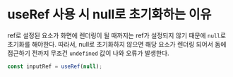 # useRef 사용 시 null로 초기화하는 이유

ref로 설정된 요소가 화면에 렌더링이 될 때까지는 ref가 설정되지 않기 때문에 `null`로 초기화를 해야한다.
따라서, null로 초기화하지 않으면 해당 요소가 렌더링 되어서 돔에 접근하기 전까지 무조건 `undefined` 값이 나와 오류가 발생한다.

```jsx
const inputRef = useRef(null);
```
